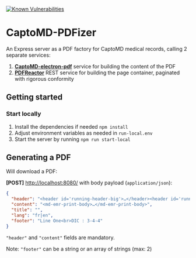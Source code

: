 [![Known Vulnerabilities](https://snyk.io/test/github/CaptoMD/CaptoMD-PDFizer/badge.svg?targetFile=package.json)](https://snyk.io/test/github/CaptoMD/CaptoMD-PDFizer?targetFile=package.json)

# CaptoMD-PDFizer

An Express server as a PDF factory for CaptoMD medical records, calling 2 separate services: 

1. [**CaptoMD-electron-pdf**](https://github.com/CaptoMD/CaptoMD-electron-pdf) service for building the content of the PDF
2. [**PDFReactor**](http://www.pdfreactor.com/product/doc/webservice/) REST service for building the page container, paginated with rigorous conformity

## Getting started

### Start locally

1. Install the dependencies if needed `npm install`
2. Adjust environment variables as needed in `run-local.env`
3. Start the server by running `npm run start-local`

## Generating a PDF

Will download a PDF:

**[POST]** [http://localhost:8080/](http://localhost:8080/) with body payload (`application/json`):

```JSON
{
  "header": "<header id='running-header-big'>…</header><header id='running-header-small'>…</header><footer>…</footer>",
  "content": "<md-emr-print-body>…</md-emr-print-body>",
  "title": "",
  "lang": "fr|en",
  "footer": "Line One<br>DIC : 3-4-4"
}
```

`"header"` and `"content"` fields are mandatory.

Note: `"footer"` can be a string or an array of strings (max: 2)
